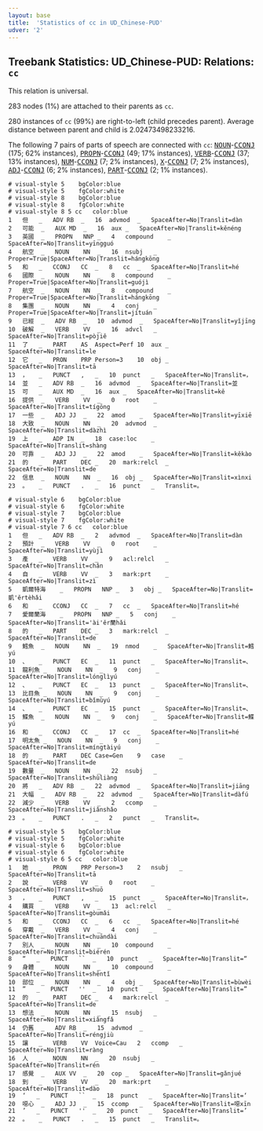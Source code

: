 ```yaml
---
layout: base
title:  'Statistics of cc in UD_Chinese-PUD'
udver: '2'
---
```


## Treebank Statistics: UD_Chinese-PUD: Relations: `cc`

This relation is universal.

283 nodes (1%) are attached to their parents as `cc`.

280 instances of `cc` (99%) are right-to-left (child precedes parent).
Average distance between parent and child is 2.02473498233216.

The following 7 pairs of parts of speech are connected with `cc`: <tt><a href="zh_pud-pos-NOUN.html">NOUN</a></tt>-<tt><a href="zh_pud-pos-CCONJ.html">CCONJ</a></tt> (175; 62% instances), <tt><a href="zh_pud-pos-PROPN.html">PROPN</a></tt>-<tt><a href="zh_pud-pos-CCONJ.html">CCONJ</a></tt> (49; 17% instances), <tt><a href="zh_pud-pos-VERB.html">VERB</a></tt>-<tt><a href="zh_pud-pos-CCONJ.html">CCONJ</a></tt> (37; 13% instances), <tt><a href="zh_pud-pos-NUM.html">NUM</a></tt>-<tt><a href="zh_pud-pos-CCONJ.html">CCONJ</a></tt> (7; 2% instances), <tt><a href="zh_pud-pos-X.html">X</a></tt>-<tt><a href="zh_pud-pos-CCONJ.html">CCONJ</a></tt> (7; 2% instances), <tt><a href="zh_pud-pos-ADJ.html">ADJ</a></tt>-<tt><a href="zh_pud-pos-CCONJ.html">CCONJ</a></tt> (6; 2% instances), <tt><a href="zh_pud-pos-PART.html">PART</a></tt>-<tt><a href="zh_pud-pos-CCONJ.html">CCONJ</a></tt> (2; 1% instances).


~~~ conllu
# visual-style 5	bgColor:blue
# visual-style 5	fgColor:white
# visual-style 8	bgColor:blue
# visual-style 8	fgColor:white
# visual-style 8 5 cc	color:blue
1	但	_	ADV	RB	_	16	advmod	_	SpaceAfter=No|Translit=dàn
2	可能	_	AUX	MD	_	16	aux	_	SpaceAfter=No|Translit=kěnéng
3	英國	_	PROPN	NNP	_	4	compound	_	SpaceAfter=No|Translit=yīngguó
4	航空	_	NOUN	NN	_	16	nsubj	_	Proper=True|SpaceAfter=No|Translit=hángkōng
5	和	_	CCONJ	CC	_	8	cc	_	SpaceAfter=No|Translit=hé
6	國際	_	NOUN	NN	_	8	compound	_	Proper=True|SpaceAfter=No|Translit=guójì
7	航空	_	NOUN	NN	_	8	compound	_	Proper=True|SpaceAfter=No|Translit=hángkōng
8	集團	_	NOUN	NN	_	4	conj	_	Proper=True|SpaceAfter=No|Translit=jítuán
9	已經	_	ADV	RB	_	10	advmod	_	SpaceAfter=No|Translit=yǐjīng
10	破解	_	VERB	VV	_	16	advcl	_	SpaceAfter=No|Translit=pòjiě
11	了	_	PART	AS	Aspect=Perf	10	aux	_	SpaceAfter=No|Translit=le
12	它	_	PRON	PRP	Person=3	10	obj	_	SpaceAfter=No|Translit=tā
13	，	_	PUNCT	,	_	10	punct	_	SpaceAfter=No|Translit=，
14	並	_	ADV	RB	_	16	advmod	_	SpaceAfter=No|Translit=並
15	可	_	AUX	MD	_	16	aux	_	SpaceAfter=No|Translit=kě
16	提供	_	VERB	VV	_	0	root	_	SpaceAfter=No|Translit=tígōng
17	一些	_	ADJ	JJ	_	22	amod	_	SpaceAfter=No|Translit=yīxiē
18	大致	_	NOUN	NN	_	20	advmod	_	SpaceAfter=No|Translit=dàzhì
19	上	_	ADP	IN	_	18	case:loc	_	SpaceAfter=No|Translit=shàng
20	可靠	_	ADJ	JJ	_	22	amod	_	SpaceAfter=No|Translit=kěkào
21	的	_	PART	DEC	_	20	mark:relcl	_	SpaceAfter=No|Translit=de
22	信息	_	NOUN	NN	_	16	obj	_	SpaceAfter=No|Translit=xìnxi
23	。	_	PUNCT	.	_	16	punct	_	Translit=。

~~~


~~~ conllu
# visual-style 6	bgColor:blue
# visual-style 6	fgColor:white
# visual-style 7	bgColor:blue
# visual-style 7	fgColor:white
# visual-style 7 6 cc	color:blue
1	但	_	ADV	RB	_	2	advmod	_	SpaceAfter=No|Translit=dàn
2	預計	_	VERB	VV	_	0	root	_	SpaceAfter=No|Translit=yùjì
3	產	_	VERB	VV	_	9	acl:relcl	_	SpaceAfter=No|Translit=chǎn
4	自	_	VERB	VV	_	3	mark:prt	_	SpaceAfter=No|Translit=zì
5	凱爾特海	_	PROPN	NNP	_	3	obj	_	SpaceAfter=No|Translit=凱'ěrtèhǎi
6	和	_	CCONJ	CC	_	7	cc	_	SpaceAfter=No|Translit=hé
7	愛爾蘭海	_	PROPN	NNP	_	5	conj	_	SpaceAfter=No|Translit='ài'ěr蘭hǎi
8	的	_	PART	DEC	_	3	mark:relcl	_	SpaceAfter=No|Translit=de
9	鱈魚	_	NOUN	NN	_	19	nmod	_	SpaceAfter=No|Translit=鱈yú
10	、	_	PUNCT	EC	_	11	punct	_	SpaceAfter=No|Translit=、
11	龍利魚	_	NOUN	NN	_	9	conj	_	SpaceAfter=No|Translit=lónglìyú
12	、	_	PUNCT	EC	_	13	punct	_	SpaceAfter=No|Translit=、
13	比目魚	_	NOUN	NN	_	9	conj	_	SpaceAfter=No|Translit=bǐmùyú
14	、	_	PUNCT	EC	_	15	punct	_	SpaceAfter=No|Translit=、
15	鰈魚	_	NOUN	NN	_	9	conj	_	SpaceAfter=No|Translit=鰈yú
16	和	_	CCONJ	CC	_	17	cc	_	SpaceAfter=No|Translit=hé
17	明太魚	_	NOUN	NN	_	9	conj	_	SpaceAfter=No|Translit=míngtàiyú
18	的	_	PART	DEC	Case=Gen	9	case	_	SpaceAfter=No|Translit=de
19	數量	_	NOUN	NN	_	22	nsubj	_	SpaceAfter=No|Translit=shùliàng
20	將	_	ADV	RB	_	22	advmod	_	SpaceAfter=No|Translit=jiāng
21	大幅	_	ADV	RB	_	22	advmod	_	SpaceAfter=No|Translit=dàfú
22	減少	_	VERB	VV	_	2	ccomp	_	SpaceAfter=No|Translit=jiǎnshǎo
23	。	_	PUNCT	.	_	2	punct	_	Translit=。

~~~


~~~ conllu
# visual-style 5	bgColor:blue
# visual-style 5	fgColor:white
# visual-style 6	bgColor:blue
# visual-style 6	fgColor:white
# visual-style 6 5 cc	color:blue
1	她	_	PRON	PRP	Person=3	2	nsubj	_	SpaceAfter=No|Translit=tā
2	說	_	VERB	VV	_	0	root	_	SpaceAfter=No|Translit=shuō
3	，	_	PUNCT	,	_	15	punct	_	SpaceAfter=No|Translit=，
4	購買	_	VERB	VV	_	13	acl:relcl	_	SpaceAfter=No|Translit=gòumǎi
5	和	_	CCONJ	CC	_	6	cc	_	SpaceAfter=No|Translit=hé
6	穿戴	_	VERB	VV	_	4	conj	_	SpaceAfter=No|Translit=chuāndài
7	別人	_	NOUN	NN	_	10	compound	_	SpaceAfter=No|Translit=biérén
8	“	_	PUNCT	``	_	10	punct	_	SpaceAfter=No|Translit=“
9	身體	_	NOUN	NN	_	10	compound	_	SpaceAfter=No|Translit=shēntǐ
10	部位	_	NOUN	NN	_	4	obj	_	SpaceAfter=No|Translit=bùwèi
11	”	_	PUNCT	''	_	10	punct	_	SpaceAfter=No|Translit=”
12	的	_	PART	DEC	_	4	mark:relcl	_	SpaceAfter=No|Translit=de
13	想法	_	NOUN	NN	_	15	nsubj	_	SpaceAfter=No|Translit=xiǎngfǎ
14	仍舊	_	ADV	RB	_	15	advmod	_	SpaceAfter=No|Translit=réngjiù
15	讓	_	VERB	VV	Voice=Cau	2	ccomp	_	SpaceAfter=No|Translit=ràng
16	人	_	NOUN	NN	_	20	nsubj	_	SpaceAfter=No|Translit=rén
17	感覺	_	AUX	VV	_	20	cop	_	SpaceAfter=No|Translit=gǎnjué
18	到	_	VERB	VV	_	20	mark:prt	_	SpaceAfter=No|Translit=dào
19	‘	_	PUNCT	``	_	18	punct	_	SpaceAfter=No|Translit=‘
20	噁心	_	ADJ	JJ	_	15	ccomp	_	SpaceAfter=No|Translit=噁xīn
21	’	_	PUNCT	''	_	20	punct	_	SpaceAfter=No|Translit=’
22	。	_	PUNCT	.	_	15	punct	_	Translit=。

~~~



